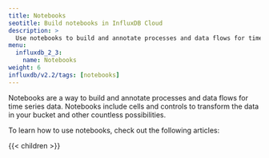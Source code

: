 ```yaml
---
title: Notebooks
seotitle: Build notebooks in InfluxDB Cloud
description: >
  Use notebooks to build and annotate processes and data flows for time series data.
menu:
  influxdb_2_3:
    name: Notebooks
weight: 6
influxdb/v2.2/tags: [notebooks]
---
```


Notebooks are a way to build and annotate processes and data flows for time series data. Notebooks include cells and controls to transform the data in your bucket and other countless possibilities.

To learn how to use notebooks, check out the following articles:

{{< children >}}
